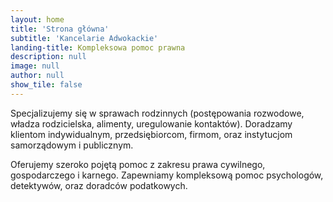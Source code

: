 ```yaml
---
layout: home
title: 'Strona główna'
subtitle: 'Kancelarie Adwokackie'
landing-title: Kompleksowa pomoc prawna
description: null
image: null
author: null
show_tile: false
---
```


Specjalizujemy się w sprawach rodzinnych (postępowania rozwodowe, władza rodzicielska, alimenty, uregulowanie kontaktów). Doradzamy klientom indywidualnym, przedsiębiorcom, firmom, oraz instytucjom samorządowym i publicznym. 

Oferujemy szeroko pojętą pomoc z zakresu prawa cywilnego, gospodarczego i karnego. Zapewniamy kompleksową pomoc psychologów, detektywów, oraz doradców podatkowych.

